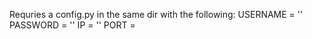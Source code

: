 Requries a config.py in the same dir with the following:
USERNAME = ''
PASSWORD = ''
IP = ''
PORT = 